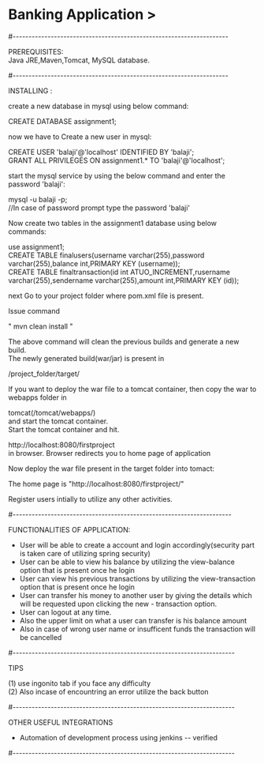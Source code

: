 # Banking Application >
#--------------------------------------------------------------------

PREREQUISITES:<br>
Java JRE,Maven,Tomcat, MySQL database.<br>

#--------------------------------------------------------------------

INSTALLING :<br>

create a new database in mysql using below command:<br>

CREATE DATABASE assignment1;<br>


now we have to Create a new user in mysql: <br>

CREATE USER 'balaji'@'localhost' IDENTIFIED BY 'balaji';<br>
GRANT ALL PRIVILEGES ON assignment1.* TO 'balaji'@'localhost';<br>


start the mysql service by using the below command and enter the password 'balaji':<br>

mysql -u balaji -p;<br>
//In case of password prompt type the password 'balaji'<br>

Now create two tables in the assignment1 database using below commands:<br>

use assignment1;<br>
CREATE TABLE finalusers(username varchar(255),password varchar(255),balance int,PRIMARY KEY (username));<br>
CREATE TABLE finaltransaction(id int ATUO_INCREMENT,rusername varchar(255),sendername varchar(255),amount int,PRIMARY KEY (id));<br>



next Go to your project folder where pom.xml file is present.<br>

Issue command<br>

" mvn clean install "<br>

The above command will clean the previous builds and generate a new build.<br>
The newly generated build(war/jar) is present in<br>

/project_folder/target/<br>


If you want to deploy the war file to a tomcat container, then copy the war to webapps folder in<br>

tomcat(/tomcat/webapps/)<br>
and start the tomcat container.<br>
Start the tomcat container and hit.<br>

http://localhost:8080/firstproject<br>
in browser. Browser redirects you to home page of application<br>

Now deploy the war file present in the target folder into tomact:<br>

The home page is "http://localhost:8080/firstproject/"<br>

Register users intially to utilize any other activities.<br>


#---------------------------------------------------------------------

FUNCTIONALITIES OF APPLICATION:<br>

* User will be able to create a account and login accordingly(security part is taken care of utilizing spring security)<br>
* User can be able to view his balance by utilizing the view-balance option that is present once he login<br>
* User can view his previous transactions by utilizing the view-transaction option that is present once he login<br>
* User can transfer his money to another user by giving the details which will be requested upon clicking the new - transaction option.<br>
* User can logout at any time.<br>
* Also the upper limit on what a user can transfer is his balance amount<br>
* Also in case of wrong user name or insufficent funds the transaction will be cancelled <br>

#----------------------------------------------------------------------

TIPS<br>

(1) use ingonito tab if you face any difficulty<br>
(2) Also incase of encountring an error utilize the back button<br>

#----------------------------------------------------------------------

OTHER USEFUL INTEGRATIONS<br>

* Automation of development process using jenkins -- verified<br>

#----------------------------------------------------------------------